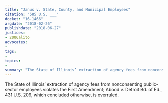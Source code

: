 ```yaml
---
title: "Janus v. State, County, and Municipal Employees"
citation: "585 U.S. ___"
docket: "16-1466"
argdate: "2018-02-26"
publishdate: "2018-06-27"
justices:
- 2006alito
advocates:
- 
tags:
- 
topics:
- 
summary: "The State of Illinois’ extraction of agency fees from nonconsenting public-sector employees violates the First Amendment; Abood v. Detroit Bd. of Ed., 431 U.S. 209, which concluded otherwise, is overruled."
---
```

The State of Illinois’ extraction of agency fees from nonconsenting public-sector employees violates the First Amendment; Abood v. Detroit Bd. of Ed., 431 U.S. 209, which concluded otherwise, is overruled.

